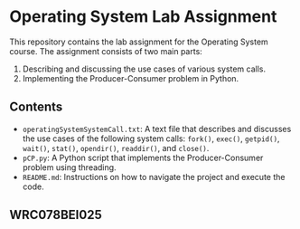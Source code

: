 # Operating System Lab Assignment

This repository contains the lab assignment for the Operating System course. The assignment consists of two main parts:
1. Describing and discussing the use cases of various system calls.
2. Implementing the Producer-Consumer problem in Python.

## Contents

- `operatingSystemSystemCall.txt`: A text file that describes and discusses the use cases of the following system calls: `fork()`, `exec()`, `getpid()`, `wait()`, `stat()`, `opendir()`, `readdir()`, and `close()`.
- `pCP.py`: A Python script that implements the Producer-Consumer problem using threading.
- `README.md`: Instructions on how to navigate the project and execute the code.

## WRC078BEI025
